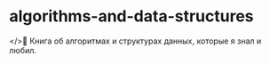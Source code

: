 # algorithms-and-data-structures
&lt;/>📖 Книга об алгоритмах и структурах данных, которые я знал и любил.
